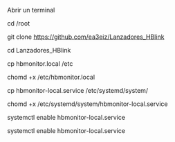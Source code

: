 Abrir un terminal

cd /root

git clone https://github.com/ea3eiz/Lanzadores_HBlink

cd Lanzadores_HBlink

cp hbmonitor.local /etc

chomd +x /etc/hbmonitor.local

cp hbmonitor-local.service  /etc/systemd/system/

chomd +x /etc/systemd/system/hbmonitor-local.service

systemctl enable hbmonitor-local.service

systemctl enable hbmonitor-local.service

